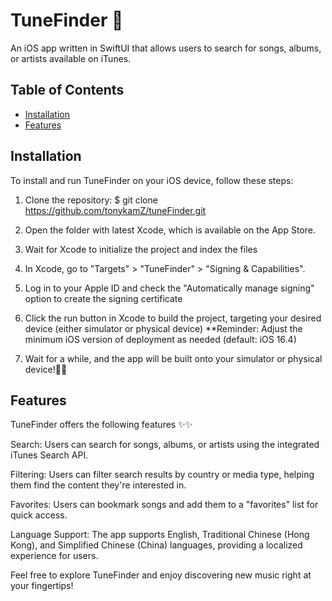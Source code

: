 # TuneFinder 🎵
An iOS app written in SwiftUI that allows users to search for songs, albums, or artists available on iTunes.

## Table of Contents

- [Installation](#installation)
- [Features](#features)

## Installation

To install and run TuneFinder on your iOS device, follow these steps:

1. Clone the repository:
$ git clone https://github.com/tonykamZ/tuneFinder.git

2. Open the folder with latest Xcode, which is available on the App Store.

3. Wait for Xcode to initialize the project and index the files

4. In Xcode, go to "Targets" > "TuneFinder" > "Signing & Capabilities".

5. Log in to your Apple ID and check the "Automatically manage signing" option to create the signing certificate

6. Click the run button in Xcode to build the project, targeting your desired device (either simulator or physical device)
   **Reminder: Adjust the minimum iOS version of deployment as needed (default: iOS 16.4)

7. Wait for a while, and the app will be built onto your simulator or physical device!🎉🎉

## Features

TuneFinder offers the following features ✨✨

Search: Users can search for songs, albums, or artists using the integrated iTunes Search API.

Filtering: Users can filter search results by country or media type, helping them find the content they're interested in.

Favorites: Users can bookmark songs and add them to a "favorites" list for quick access.

Language Support: The app supports English, Traditional Chinese (Hong Kong), and Simplified Chinese (China) languages, providing a localized experience for users.


Feel free to explore TuneFinder and enjoy discovering new music right at your fingertips!


